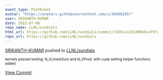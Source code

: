 ```yaml
---
event_type: PushEvent
avatar: "https://avatars.githubusercontent.com/u/30406205?"
user: SRIKANTH-KUMAR
date: 2022-07-08
repo_name: LLNL/sundials
html_url: https://github.com/LLNL/sundials/commit/7a56ca1151d9bb6caf9fc6d00dd13b801dd59acf
repo_url: https://github.com/LLNL/sundials
---
```


<a href='https://github.com/SRIKANTH-KUMAR' target='_blank'>SRIKANTH-KUMAR</a> pushed to <a href='https://github.com/LLNL/sundials' target='_blank'>LLNL/sundials</a>

<small>kernels passed testing: N_VLinearSum and N_VProd; with cuda setting helper functions added</small>

<a href='https://github.com/LLNL/sundials/commit/7a56ca1151d9bb6caf9fc6d00dd13b801dd59acf' target='_blank'>View Commit</a>